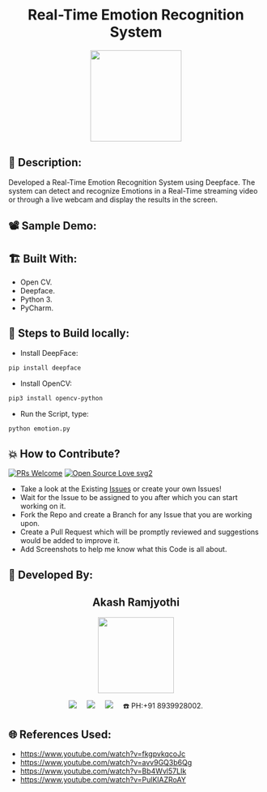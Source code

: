 <h1 align="center">Real-Time Emotion Recognition System</h1>

<p align="center">
<img src="https://user-images.githubusercontent.com/54114888/152289784-ea0e4ed8-618f-4c44-9b7a-aa912ee67dee.png" width="180" height="180">
</p>

## 📜 Description:
Developed a Real-Time Emotion Recognition System using Deepface. The system can detect and recognize Emotions in a Real-Time streaming video or through a live webcam and display the results in the screen.

## 📽 Sample Demo:


## 🏗 Built With:
 - Open CV.
 - Deepface.
 - Python 3.
 - PyCharm.

## 🧪 Steps to Build locally:
- Install DeepFace: 
```bash
pip install deepface
```
- Install OpenCV: 
```bash
pip3 install opencv-python
```
- Run the Script, type: 
```bash
python emotion.py
```

## 💥 How to Contribute?

[![PRs Welcome](https://img.shields.io/badge/PRs-welcome-brightgreen.svg?style=flat-square)](http://makeapullrequest.com)
[![Open Source Love svg2](https://badges.frapsoft.com/os/v2/open-source.svg?v=103)](https://github.com/ellerbrock/open-source-badges/) 

- Take a look at the Existing [Issues](https://github.com/Akash-Ramjyothi/Real-Time-Emotion-Recognition-System/issues) or create your own Issues!
- Wait for the Issue to be assigned to you after which you can start working on it.
- Fork the Repo and create a Branch for any Issue that you are working upon.
- Create a Pull Request which will be promptly reviewed and suggestions would be added to improve it.
- Add Screenshots to help me know what this Code is all about.

## 👦 Developed By:
<h2 align="center">Akash Ramjyothi</h2>
<p align="center">
  <a href="https://github.com/Akash-Ramjyothi"><img src="https://avatars.githubusercontent.com/u/54114888?v=4" width=150px height=150px /></a> 
    
<p align="center">
  <a target="_blank"href="https://www.linkedin.com/in/akash-ramjyothi/"><img src="https://img.shields.io/badge/linkedin-%230077B5.svg?&style=for-the-badge&logo=linkedin&logoColor=white" /></a>&nbsp;&nbsp;&nbsp;&nbsp;
  <a href="mailto:akash.ramjyothi@gmail.com?subject=Hello%20Akash,%20From%20Github"><img src="https://img.shields.io/badge/gmail-%23D14836.svg?&style=for-the-badge&logo=gmail&logoColor=white" /></a>&nbsp;&nbsp;&nbsp;&nbsp;
  <a href="https://www.instagram.com/akash.ramjyothi/"><img src="https://img.shields.io/badge/instagram-%23D14836.svg?&style=for-the-badge&logo=instagram&logoColor=pink" /></a>&nbsp;&nbsp;&nbsp;&nbsp;
  ☎️ PH:+91 8939928002.
</p>

## 🌐 References Used:
- https://www.youtube.com/watch?v=fkgpvkqcoJc
- https://www.youtube.com/watch?v=avv9GQ3b6Qg
- https://www.youtube.com/watch?v=Bb4Wvl57LIk
- https://www.youtube.com/watch?v=PulKlAZRoAY
